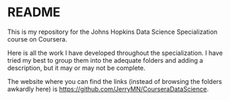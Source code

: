 # README

This is my repository for the Johns Hopkins Data Science Specialization course on Coursera.

Here is all the work I have developed throughout the specialization. I have tried my best to group them into the adequate folders and adding a description, but it may or may not be complete. 

The website where you can find the links (instead of browsing the folders awkardly here) is https://github.com/JerryMN/CourseraDataScience.


